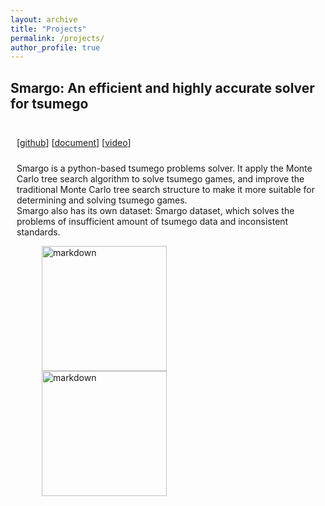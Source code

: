 ```yaml
---
layout: archive
title: "Projects"
permalink: /projects/
author_profile: true
---
```


## Smargo: An efficient and highly accurate solver for tsumego
<div style="display:inline-block; border:2px; margin:10px;">
    <p>
        [<a href="https://github.com/xxxxx">github</a>]
        [<a href="https://zhuanlan.zhihu.com/p/xxxx">document</a>]
        [<a href="https://www.bilibili.com/xxxxx">video</a>]
    </p>
    <p style="float:left;margin-top:10px;">
        Smargo is a python-based tsumego problems solver. It apply the Monte Carlo tree search algorithm to solve tsumego games, and improve the traditional Monte Carlo tree search structure to make it more suitable for determining and solving tsumego games.<br/>
        Smargo also has its own dataset: Smargo dataset, which solves the problems of insufficient amount of tsumego data and inconsistent standards.
    </p>
    <img src="https://raw.githubusercontent.com/Sun-Yize/smargo/master/pics/sample_pic1.gif" style="float:left;" width="200" alt="markdown" hspace="40px">
    <img src="https://raw.githubusercontent.com/Sun-Yize/smargo/master/pics/sample_pic2.gif" style="float:left;" width="200" alt="markdown" hspace="40px">
</div>
